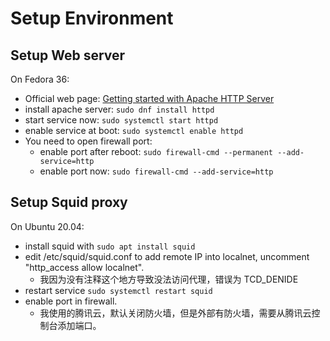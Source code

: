 # Setup Environment

## Setup Web server

On Fedora 36:
  * Official web page: [Getting started with Apache HTTP Server](https://docs.fedoraproject.org/en-US/quick-docs/getting-started-with-apache-http-server/)
  * install apache server: `sudo dnf install httpd`
  * start service now: `sudo systemctl start httpd`
  * enable service at boot: `sudo systemctl enable httpd`
  * You need to open firewall port:
    * enable port after reboot: `sudo firewall-cmd --permanent --add-service=http`
    * enable port now: `sudo firewall-cmd --add-service=http`


## Setup Squid proxy

On Ubuntu 20.04:
  * install squid with `sudo apt install squid`
  * edit /etc/squid/squid.conf to add remote IP into localnet, uncomment "http\_access allow localnet".
    * 我因为没有注释这个地方导致没法访问代理，错误为 TCD\_DENIDE
  * restart service `sudo systemctl restart squid`
  * enable port in firewall.
    * 我使用的腾讯云，默认关闭防火墙，但是外部有防火墙，需要从腾讯云控制台添加端口。

